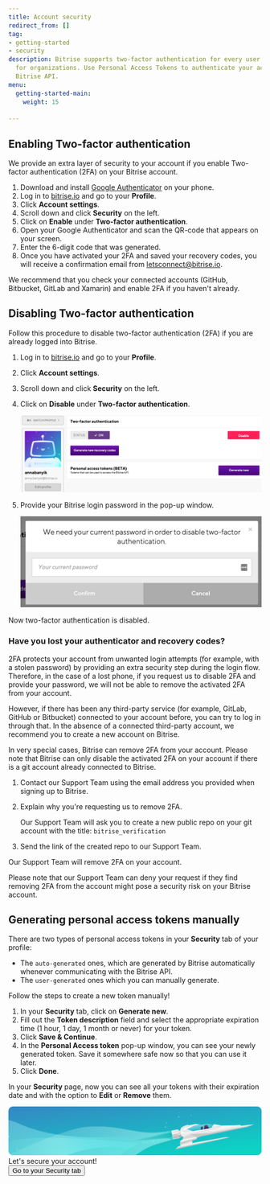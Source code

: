 ```yaml
---
title: Account security
redirect_from: []
tag:
- getting-started
- security
description: Bitrise supports two-factor authentication for every user, and SAML SSO
  for organizations. Use Personal Access Tokens to authenticate your account to the
  Bitrise API.
menu:
  getting-started-main:
    weight: 15

---
```

## Enabling Two-factor authentication

We provide an extra layer of security to your account if you enable Two-factor authentication (2FA) on your Bitrise account.

1. Download and install [Google Authenticator](https://support.google.com/accounts/answer/1066447?hl=en) on your phone.
2. Log in to [bitrise.io](https://www.bitrise.io) and go to your **Profile**.
3. Click **Account settings**.
4. Scroll down and click **Security** on the left.
5. Click on **Enable** under **Two-factor authentication**.
6. Open your Google Authenticator and scan the QR-code that appears on your screen.
7. Enter the 6-digit code that was generated.
8. Once you have activated your 2FA and saved your recovery codes, you will receive a confirmation email from letsconnect@bitrise.io.

We recommend that you check your connected accounts (GitHub, Bitbucket, GitLab and Xamarin) and enable 2FA if you haven't already.

## Disabling Two-factor authentication

Follow this procedure to disable two-factor authentication (2FA) if you are already logged into Bitrise.

1. Log in to [bitrise.io](https://www.bitrise.io) and go to your **Profile**.
2. Click **Account settings**.
3. Scroll down and click **Security** on the left.
4. Click on **Disable** under **Two-factor authentication**.

   ![](/img/disable-tfa.png)
5. Provide your Bitrise login password in the pop-up window.

   ![](/img/provide-password-2fa.jpg)

Now two-factor authentication is disabled.

### Have you lost your authenticator and recovery codes?

2FA protects your account from unwanted login attempts (for example, with a stolen password) by providing an extra security step during the login flow. Therefore, in the case of a lost phone, if you request us to disable 2FA and provide your password, we will not be able to remove the activated 2FA from your account.

However, if there has been any third-party service (for example, GitLab, GitHub or Bitbucket) connected to your account before, you can try to log in through that. In the absence of a connected third-party account, we recommend you to create a new account on Bitrise.

In very special cases, Bitrise can remove 2FA from your account. Please note that Bitrise can only disable the activated 2FA on your account if there is a git account already connected to Bitrise.

1. Contact our Support Team using the email address you provided when signing up to Bitrise.
2. Explain why you're requesting us to remove 2FA.

   Our Support Team will ask you to create a new public repo on your git account with the title: `bitrise_verification`
3. Send the link of the created repo to our Support Team.

Our Support Team will remove 2FA on your account.

Please note that our Support Team can deny your request if they find removing 2FA from the account might pose a security risk on your Bitrise account.

## Generating personal access tokens manually

There are two types of personal access tokens in your **Security** tab of your profile:

* The `auto-generated` ones, which are generated by Bitrise automatically whenever communicating with the Bitrise API.
* The `user-generated` ones which you can manually generate.

Follow the steps to create a new token manually!

1. In your **Security** tab, click on **Generate new**.
2. Fill out the **Token description** field and select the appropriate expiration time (1 hour, 1 day, 1 month or never) for your token.
3. Click **Save & Continue**.
4. In the **Personal Access token** pop-up window, you can see your newly generated token. Save it somewhere safe now so that you can use it later.
5. Click **Done**.

In your **Security** page, now you can see all your tokens with their expiration date and with the option to **Edit** or **Remove** them.

<div class="banner"> <img src="/assets/images/banner-bg-888x170.png" style="border: none;"> <div class="deploy-text">Let's secure your account!</div> <a target="_blank" href="https://app.bitrise.io/me/profile#/security"><button class="button">Go to your Security tab</button></a> </div>